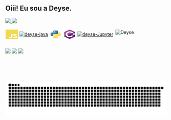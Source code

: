 ## Oiii! Eu sou a Deyse.
 <div>
  <a href="https://github.com/deysesantos">
  <img height="180em" src="https://github-readme-stats.vercel.app/api?username=deysesantos&show_icons=true&theme=dracula&include_all_commits=true&count_private=true"/>
  <img height="180em" src="https://github-readme-stats.vercel.app/api/top-langs/?username=deysesantos&layout=compact&langs_count=7&theme=dracula"/>
</div>
<div style="display: inline_block"><br>
  <img align="center" alt="deyseJs" height="30" width="40" src="https://raw.githubusercontent.com/devicons/devicon/master/icons/javascript/javascript-plain.svg">
  <img align="center" alt="deyse-java" height="30" width="40" src="https://cdn.jsdelivr.net/gh/devicons/devicon/icons/java/java-original-wordmark.svg">
  <img align="center" alt="deyse-Python" height="30" width="40" src="https://raw.githubusercontent.com/devicons/devicon/master/icons/python/python-original.svg">
  <img align="center" alt="deyse-Csharp" height="30" width="40" src="https://raw.githubusercontent.com/devicons/devicon/master/icons/csharp/csharp-original.svg">
  <img align="center" alt="deyse-Jupyter" height="30" width="40" src="https://cdn.jsdelivr.net/gh/devicons/devicon/icons/jupyter/jupyter-original.svg">
  <img align="right" alt="Deyse" height="160" width="160" src="https://media.discordapp.net/attachments/884802625311236146/884805068308746250/WhatsApp_Video_2021-09-07_at_10.12.18_1.gif?width=406&height=406">
</div>
  
  ##
 
<div> 
  <a href=https://www.instagram.com/deyse.pereiradossantos/ target="_blank"><img src="https://img.shields.io/badge/-Instagram-%23E4405F?style=for-the-badge&logo=instagram&logoColor=white" target="_blank"></a>
  <a href = "mailto:deysepereiradossantos@gmail.com"><img src="https://img.shields.io/badge/-Gmail-%23333?style=for-the-badge&logo=gmail&logoColor=white" target="_blank"></a>
  <a href="https://www.linkedin.com/in/deyse-santos-898694110/" target="_blank"><img src="https://img.shields.io/badge/-LinkedIn-%230077B5?style=for-the-badge&logo=linkedin&logoColor=white" target="_blank"></a> 
 
  ![Snake animation](https://github.com/deysesantos/deysesantos/blob/output/github-contribution-grid-snake.svg)
 
</div>
